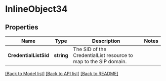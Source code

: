 # InlineObject34

## Properties

Name | Type | Description | Notes
------------ | ------------- | ------------- | -------------
**CredentialListSid** | **string** | The SID of the CredentialList resource to map to the SIP domain. | 

[[Back to Model list]](../README.md#documentation-for-models) [[Back to API list]](../README.md#documentation-for-api-endpoints) [[Back to README]](../README.md)


